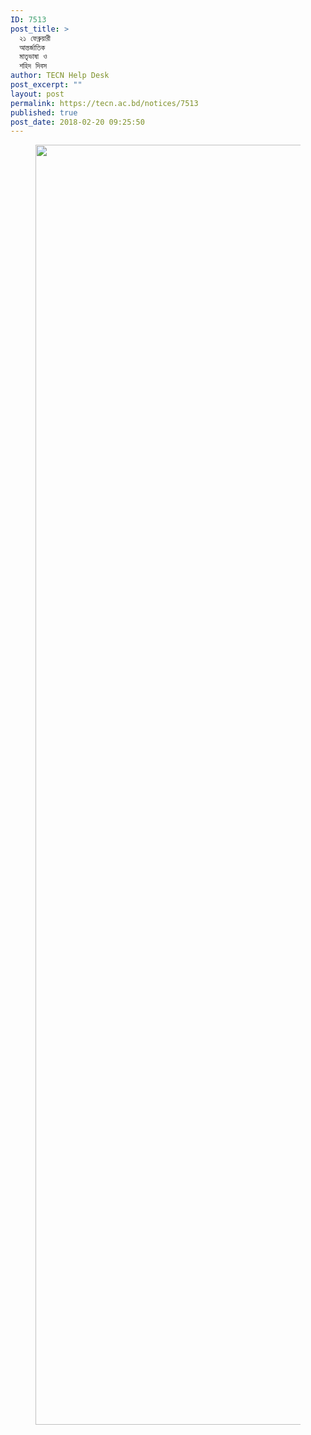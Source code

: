 ```yaml
---
ID: 7513
post_title: >
  ২১ ফেব্রুয়ারী
  আন্তর্জাতিক
  মাতৃভাষা ও
  শহিদ দিবস
author: TECN Help Desk
post_excerpt: ""
layout: post
permalink: https://tecn.ac.bd/notices/7513
published: true
post_date: 2018-02-20 09:25:50
---
```

<!-- wp:image {"id":7516,"width":1401,"height":2048} -->
<figure class="wp-block-image is-resized"><img src="https://tecn.ac.bd/media/sites/2/2018/12/28238101_1958555491063272_1519975261657785831_o-1.jpg" alt="" class="wp-image-7516" width="1401" height="2048"/></figure>
<!-- /wp:image -->